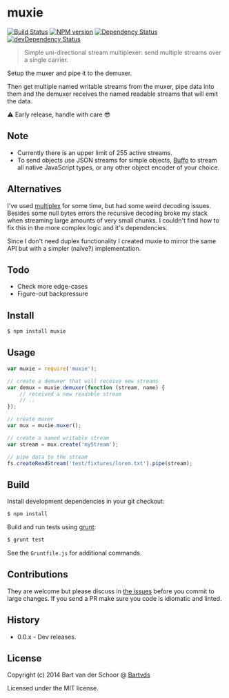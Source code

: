 # muxie

[![Build Status](https://secure.travis-ci.org/Bartvds/muxie.svg?branch=master)](http://travis-ci.org/Bartvds/muxie) [![NPM version](https://badge.fury.io/js/muxie.svg)](http://badge.fury.io/js/muxie) [![Dependency Status](https://david-dm.org/Bartvds/muxie.svg)](https://david-dm.org/Bartvds/muxie) [![devDependency Status](https://david-dm.org/Bartvds/muxie/dev-status.svg)](https://david-dm.org/Bartvds/muxie#info=devDependencies)

> Simple uni-directional stream multiplexer: send multiple streams over a single carrier.

Setup the muxer and pipe it to the demuxer.

Then get multiple named writable streams from the muxer, pipe data into them and the demuxer receives the named readable streams that will emit the data.

:warning: Early release, handle with care :sunglasses:

## Note

- Currently there is an upper limit of 255 active streams.
- To send objects use JSON streams for simple objects, [Buffo](https://github.com/Bartvds/buffo) to stream all native JavaScript types, or any other object encoder of your choice.


## Alternatives

I've used [multiplex](https://www.npmjs.org/package/multiplex) for some time, but had some weird decoding issues. Besides some null bytes errors the recursive decoding broke my stack when streaming large amounts of very small chunks. I couldn't find how to fix this in the more complex logic and it's dependencies.

Since I don't need duplex functionality I created muxie to mirror the same API but with a simpler (naïve?) implementation.


## Todo

- Check more edge-cases
- Figure-out backpressure


## Install

````bash
$ npm install muxie
````

## Usage

````js
var muxie = require('muxie');

// create a demuxer that will receive new streams
var demux = muxie.demuxer(function (stream, name) {
	// received a new readable stream
	// ..
});

// create muxer
var mux = muxie.muxer();

// create a named writable stream
var stream = mux.create('myStream');

// pipe data to the stream
fs.createReadStream('test/fixtures/lorem.txt').pipe(stream);
````

## Build

Install development dependencies in your git checkout:

````bash
$ npm install
````

Build and run tests using [grunt](http://gruntjs.com):

````bash
$ grunt test
````

See the `Gruntfile.js` for additional commands.


## Contributions

They are welcome but please discuss in [the issues](https://github.com/Bartvds/muxie/issues) before you commit to large changes. If you send a PR make sure you code is idiomatic and linted.


## History

- 0.0.x - Dev releases.


## License

Copyright (c) 2014 Bart van der Schoor @ [Bartvds](https://github.com/Bartvds)

Licensed under the MIT license.

